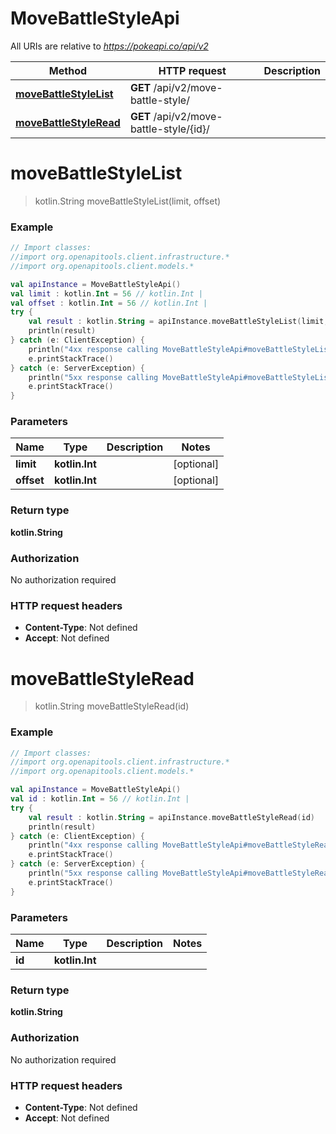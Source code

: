 # MoveBattleStyleApi

All URIs are relative to *https://pokeapi.co/api/v2*

Method | HTTP request | Description
------------- | ------------- | -------------
[**moveBattleStyleList**](MoveBattleStyleApi.md#moveBattleStyleList) | **GET** /api/v2/move-battle-style/ | 
[**moveBattleStyleRead**](MoveBattleStyleApi.md#moveBattleStyleRead) | **GET** /api/v2/move-battle-style/{id}/ | 


<a name="moveBattleStyleList"></a>
# **moveBattleStyleList**
> kotlin.String moveBattleStyleList(limit, offset)



### Example
```kotlin
// Import classes:
//import org.openapitools.client.infrastructure.*
//import org.openapitools.client.models.*

val apiInstance = MoveBattleStyleApi()
val limit : kotlin.Int = 56 // kotlin.Int | 
val offset : kotlin.Int = 56 // kotlin.Int | 
try {
    val result : kotlin.String = apiInstance.moveBattleStyleList(limit, offset)
    println(result)
} catch (e: ClientException) {
    println("4xx response calling MoveBattleStyleApi#moveBattleStyleList")
    e.printStackTrace()
} catch (e: ServerException) {
    println("5xx response calling MoveBattleStyleApi#moveBattleStyleList")
    e.printStackTrace()
}
```

### Parameters

Name | Type | Description  | Notes
------------- | ------------- | ------------- | -------------
 **limit** | **kotlin.Int**|  | [optional]
 **offset** | **kotlin.Int**|  | [optional]

### Return type

**kotlin.String**

### Authorization

No authorization required

### HTTP request headers

 - **Content-Type**: Not defined
 - **Accept**: Not defined

<a name="moveBattleStyleRead"></a>
# **moveBattleStyleRead**
> kotlin.String moveBattleStyleRead(id)



### Example
```kotlin
// Import classes:
//import org.openapitools.client.infrastructure.*
//import org.openapitools.client.models.*

val apiInstance = MoveBattleStyleApi()
val id : kotlin.Int = 56 // kotlin.Int | 
try {
    val result : kotlin.String = apiInstance.moveBattleStyleRead(id)
    println(result)
} catch (e: ClientException) {
    println("4xx response calling MoveBattleStyleApi#moveBattleStyleRead")
    e.printStackTrace()
} catch (e: ServerException) {
    println("5xx response calling MoveBattleStyleApi#moveBattleStyleRead")
    e.printStackTrace()
}
```

### Parameters

Name | Type | Description  | Notes
------------- | ------------- | ------------- | -------------
 **id** | **kotlin.Int**|  |

### Return type

**kotlin.String**

### Authorization

No authorization required

### HTTP request headers

 - **Content-Type**: Not defined
 - **Accept**: Not defined

